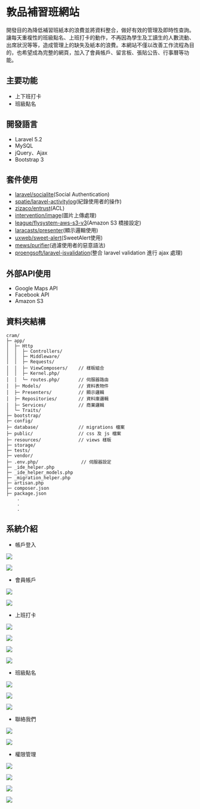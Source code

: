 敦品補習班網站
===
開發目的為降低補習班紙本的浪費並將資料整合，做好有效的管理及即時性查詢。讓每天重複性的班級點名、上班打卡的動作，不再因為學生及工讀生的人數流動、出席狀況等等，造成管理上的缺失及紙本的浪費。本網站不僅以改善工作流程為目的，也希望成為完整的網頁，加入了會員帳戶、留言板、張貼公告、行事曆等功能。

## 主要功能
   - 上下班打卡
   - 班級點名
## 開發語言
   - Laravel 5.2
   - MySQL
   - jQuery、Ajax
   - Bootstrap 3
## 套件使用
   - [laravel/socialite](https://github.com/laravel/socialite)(Social Authentication)
   - [spatie/laravel-activitylog](https://github.com/spatie/laravel-activitylog)(紀錄使用者的操作)
   - [zizaco/entrust](https://github.com/Zizaco/entrust)(ACL)
   - [intervention/image](https://github.com/Intervention/image)(圖片上傳處理)
   - [league/flysystem-aws-s3-v3](https://github.com/thephpleague/flysystem-aws-s3-v3)(Amazon S3 橋接設定)
   - [laracasts/presenter](https://github.com/laracasts/Presenter)(顯示邏輯使用)
   - [uxweb/sweet-alert](https://github.com/uxweb/sweet-alert)(SweetAlert使用)
   - [mews/purifier](https://github.com/mewebstudio/Purifier)(過濾使用者的惡意語法)
   - [proengsoft/laravel-jsvalidation](https://github.com/proengsoft/laravel-jsvalidation)(整合 laravel validation 進行 ajax 處理)
## 外部API使用
   - Google Maps API
   - Facebook API
   - Amazon S3
## 資料夾結構
```
cram/
├─ app/
│  ├─ Http
│  │  ├─ Controllers/
│  │  ├─ Middleware/
│  │  ├─ Requests/
│  │  ├─ ViewComposers/    // 樣板組合
│  │  ├─ Kernel.php/
│  │  └─ routes.php/       // 伺服器路由
│  ├─ Models/              // 資料表物件
│  ├─ Presenters/          // 顯示邏輯
│  ├─ Repositories/        // 資料庫邏輯
│  ├─ Services/            // 商業邏輯
│  └─ Traits/
├─ bootstrap/
├─ config/
├─ database/               // migrations 檔案
├─ public/                 // css 及 js 檔案
├─ resources/              // views 樣板
├─ storage/
├─ tests/
├─ vendor/
├─ .env.php/                // 伺服器設定
├─ _ide_helper.php
├─ _ide_helper_models.php
├─ _migration_helper.php
├─ artisan.php
├─ composer.json
├─ package.json
    .
    .
    .
```
## 系統介紹
- <p style="font:14pt"> 帳戶登入 </p>

![](https://i.imgur.com/EYa4pPY.png)

![](https://i.imgur.com/0CBolVV.png)

- <p style="font:14pt"> 會員帳戶 </p>
![](https://i.imgur.com/jdt0dxj.png)

![](https://i.imgur.com/wBAYnSM.png)

- <p style="font:14pt"> 上班打卡 </p>
![](https://i.imgur.com/HjCDWnY.png)

![](https://i.imgur.com/uopzZdu.png)

![](https://i.imgur.com/N46aMhc.png)

![](https://i.imgur.com/Gx7rVGn.png)

- <p style="font:14pt"> 班級點名 </p>
![](https://i.imgur.com/oduUVYP.png)

![](https://i.imgur.com/7Snkr9o.png)

![](https://i.imgur.com/R8ywgAn.png)

- <p style="font:14pt"> 聯絡我們 </p>
![](https://i.imgur.com/iSbZYek.png)

![](https://i.imgur.com/q7gEeHI.png)

- <p style="font:14pt"> 權限管理 </p>
![](https://i.imgur.com/QK7NeDO.png)

![](https://i.imgur.com/TP2jDRf.png)

![](https://i.imgur.com/3XNgOyj.png)

![](https://i.imgur.com/hQVtc8w.png)
